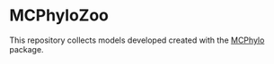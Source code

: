 # MCPhyloZoo
This repository collects models developed created with the [MCPhylo](https://github.com/erathorn/MCPhylo.jl) package.
